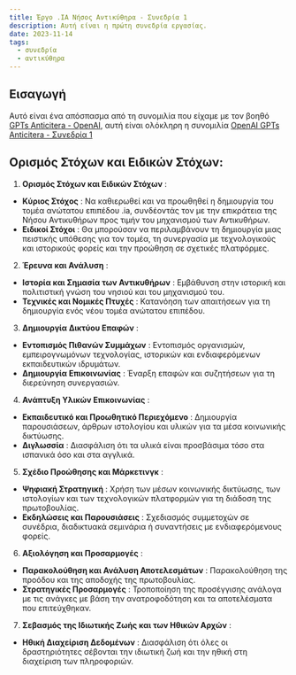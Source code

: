```yaml
---
title: Έργο .IA Νήσος Αντικύθηρα - Συνεδρία 1
description: Αυτή είναι η πρώτη συνεδρία εργασίας.
date: 2023-11-14
tags:
  - συνεδρία
  - αντικύθηρα
---
```


## Εισαγωγή

Αυτό είναι ένα απόσπασμα από τη συνομιλία που είχαμε με τον βοηθό [GPTs Anticitera - OpenAI](https://chat.openai.com/g/g-fnpHOClUW-anticitera), αυτή είναι ολόκληρη η συνομιλία [OpenAI GPTs Anticitera - Συνεδρία 1](https://chat.openai.com/share/f89e60c3-e351-46e5-a8d7-3e04a6782f4e)

## Ορισμός Στόχων και Ειδικών Στόχων:

1. **Ορισμός Στόχων και Ειδικών Στόχων** :
  - **Κύριος Στόχος** : Να καθιερωθεί και να προωθηθεί η δημιουργία του τομέα ανώτατου επιπέδου .ia, συνδέοντάς τον με την επικράτεια της Νήσου Αντικυθήρων προς τιμήν του μηχανισμού των Αντικυθήρων.
  - **Ειδικοί Στόχοι** : Θα μπορούσαν να περιλαμβάνουν τη δημιουργία μιας πειστικής υπόθεσης για τον τομέα, τη συνεργασία με τεχνολογικούς και ιστορικούς φορείς και την προώθηση σε σχετικές πλατφόρμες.
2. **Έρευνα και Ανάλυση** :
  - **Ιστορία και Σημασία των Αντικυθήρων** : Εμβάθυνση στην ιστορική και πολιτιστική γνώση του νησιού και του μηχανισμού του.
  - **Τεχνικές και Νομικές Πτυχές** : Κατανόηση των απαιτήσεων για τη δημιουργία ενός νέου τομέα ανώτατου επιπέδου.
3. **Δημιουργία Δικτύου Επαφών** :
  - **Εντοπισμός Πιθανών Συμμάχων** : Εντοπισμός οργανισμών, εμπειρογνωμόνων τεχνολογίας, ιστορικών και ενδιαφερόμενων εκπαιδευτικών ιδρυμάτων.
  - **Δημιουργία Επικοινωνίας** : Έναρξη επαφών και συζητήσεων για τη διερεύνηση συνεργασιών.
4. **Ανάπτυξη Υλικών Επικοινωνίας** :
  - **Εκπαιδευτικό και Προωθητικό Περιεχόμενο** : Δημιουργία παρουσιάσεων, άρθρων ιστολογίου και υλικών για τα μέσα κοινωνικής δικτύωσης.
  - **Διγλωσσία** : Διασφάλιση ότι τα υλικά είναι προσβάσιμα τόσο στα ισπανικά όσο και στα αγγλικά.
5. **Σχέδιο Προώθησης και Μάρκετινγκ** :
  - **Ψηφιακή Στρατηγική** : Χρήση των μέσων κοινωνικής δικτύωσης, των ιστολογίων και των τεχνολογικών πλατφορμών για τη διάδοση της πρωτοβουλίας.
  - **Εκδηλώσεις και Παρουσιάσεις** : Σχεδιασμός συμμετοχών σε συνέδρια, διαδικτυακά σεμινάρια ή συναντήσεις με ενδιαφερόμενους φορείς.
6. **Αξιολόγηση και Προσαρμογές** :
  - **Παρακολούθηση και Ανάλυση Αποτελεσμάτων** : Παρακολούθηση της προόδου και της αποδοχής της πρωτοβουλίας.
  - **Στρατηγικές Προσαρμογές** : Τροποποίηση της προσέγγισης ανάλογα με τις ανάγκες με βάση την ανατροφοδότηση και τα αποτελέσματα που επιτεύχθηκαν.
7. **Σεβασμός της Ιδιωτικής Ζωής και των Ηθικών Αρχών** :
  - **Ηθική Διαχείριση Δεδομένων** : Διασφάλιση ότι όλες οι δραστηριότητες σέβονται την ιδιωτική ζωή και την ηθική στη διαχείριση των πληροφοριών.
